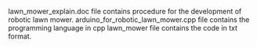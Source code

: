 lawn_mower_explain.doc file contains procedure for the development of robotic lawn mower.
arduino_for_robotic_lawn_mower.cpp file contains the programming language in cpp
lawn_mower file contains the code in txt format.  
